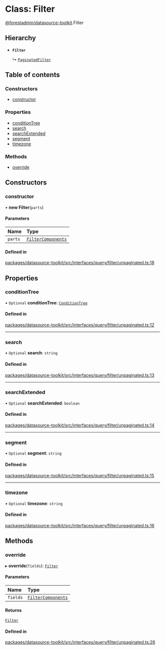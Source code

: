 # Class: Filter

[@forestadmin/datasource-toolkit](../wiki/@forestadmin.datasource-toolkit).Filter

## Hierarchy

- **`Filter`**

  ↳ [`PaginatedFilter`](../wiki/@forestadmin.datasource-toolkit.PaginatedFilter)

## Table of contents

### Constructors

- [constructor](../wiki/@forestadmin.datasource-toolkit.Filter#constructor)

### Properties

- [conditionTree](../wiki/@forestadmin.datasource-toolkit.Filter#conditiontree)
- [search](../wiki/@forestadmin.datasource-toolkit.Filter#search)
- [searchExtended](../wiki/@forestadmin.datasource-toolkit.Filter#searchextended)
- [segment](../wiki/@forestadmin.datasource-toolkit.Filter#segment)
- [timezone](../wiki/@forestadmin.datasource-toolkit.Filter#timezone)

### Methods

- [override](../wiki/@forestadmin.datasource-toolkit.Filter#override)

## Constructors

### constructor

• **new Filter**(`parts`)

#### Parameters

| Name | Type |
| :------ | :------ |
| `parts` | [`FilterComponents`](../wiki/@forestadmin.datasource-toolkit#filtercomponents) |

#### Defined in

[packages/datasource-toolkit/src/interfaces/query/filter/unpaginated.ts:18](https://github.com/ForestAdmin/agent-nodejs/blob/4dc29e4/packages/datasource-toolkit/src/interfaces/query/filter/unpaginated.ts#L18)

## Properties

### conditionTree

• `Optional` **conditionTree**: [`ConditionTree`](../wiki/@forestadmin.datasource-toolkit.ConditionTree)

#### Defined in

[packages/datasource-toolkit/src/interfaces/query/filter/unpaginated.ts:12](https://github.com/ForestAdmin/agent-nodejs/blob/4dc29e4/packages/datasource-toolkit/src/interfaces/query/filter/unpaginated.ts#L12)

___

### search

• `Optional` **search**: `string`

#### Defined in

[packages/datasource-toolkit/src/interfaces/query/filter/unpaginated.ts:13](https://github.com/ForestAdmin/agent-nodejs/blob/4dc29e4/packages/datasource-toolkit/src/interfaces/query/filter/unpaginated.ts#L13)

___

### searchExtended

• `Optional` **searchExtended**: `boolean`

#### Defined in

[packages/datasource-toolkit/src/interfaces/query/filter/unpaginated.ts:14](https://github.com/ForestAdmin/agent-nodejs/blob/4dc29e4/packages/datasource-toolkit/src/interfaces/query/filter/unpaginated.ts#L14)

___

### segment

• `Optional` **segment**: `string`

#### Defined in

[packages/datasource-toolkit/src/interfaces/query/filter/unpaginated.ts:15](https://github.com/ForestAdmin/agent-nodejs/blob/4dc29e4/packages/datasource-toolkit/src/interfaces/query/filter/unpaginated.ts#L15)

___

### timezone

• `Optional` **timezone**: `string`

#### Defined in

[packages/datasource-toolkit/src/interfaces/query/filter/unpaginated.ts:16](https://github.com/ForestAdmin/agent-nodejs/blob/4dc29e4/packages/datasource-toolkit/src/interfaces/query/filter/unpaginated.ts#L16)

## Methods

### override

▸ **override**(`fields`): [`Filter`](../wiki/@forestadmin.datasource-toolkit.Filter)

#### Parameters

| Name | Type |
| :------ | :------ |
| `fields` | [`FilterComponents`](../wiki/@forestadmin.datasource-toolkit#filtercomponents) |

#### Returns

[`Filter`](../wiki/@forestadmin.datasource-toolkit.Filter)

#### Defined in

[packages/datasource-toolkit/src/interfaces/query/filter/unpaginated.ts:26](https://github.com/ForestAdmin/agent-nodejs/blob/4dc29e4/packages/datasource-toolkit/src/interfaces/query/filter/unpaginated.ts#L26)
